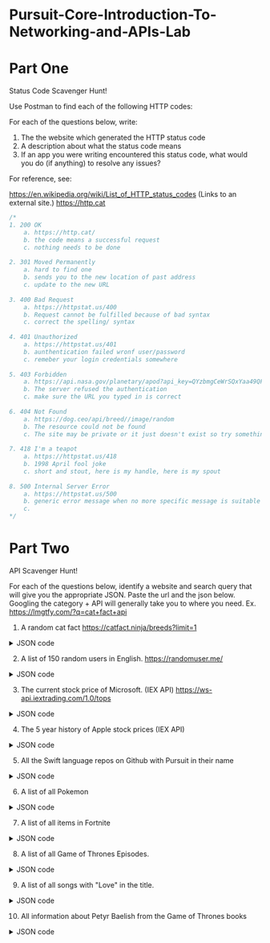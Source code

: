 # Pursuit-Core-Introduction-To-Networking-and-APIs-Lab

# Part One

Status Code Scavenger Hunt!

Use Postman to find each of the following HTTP codes:


For each of the questions below, write:

1. The the website which generated the HTTP status code
2. A description about what the status code means
3. If an app you were writing encountered this status code, what would you do (if anything) to resolve any issues?



For reference, see:

https://en.wikipedia.org/wiki/List_of_HTTP_status_codes (Links to an external site.)
https://http.cat

```swift
/*
1. 200 OK
    a. https://http.cat/
    b. the code means a successful request
    c. nothing needs to be done
    
2. 301 Moved Permanently
    a. hard to find one
    b. sends you to the new location of past address
    c. update to the new URL
    
3. 400 Bad Request
    a. https://httpstat.us/400
    b. Request cannot be fulfilled because of bad syntax
    c. correct the spelling/ syntax
    
4. 401 Unauthorized
    a. https://httpstat.us/401
    b. aunthentication failed wronf user/password
    c. remeber your login credentials somewhere
    
5. 403 Forbidden 
    a. https://api.nasa.gov/planetary/apod?api_key=QYzbmgCeWrSQxYaa49QFdlFb7a3S8U22zAlq8hvYs
    b. The server refused the authentication
    c. make sure the URL you typed in is correct
    
6. 404 Not Found
    a. https://dog.ceo/api/breed//image/random
    b. The resource could not be found
    c. The site may be private or it just doesn't exist so try something else
    
7. 418 I'm a teapot
    a. https://httpstat.us/418
    b. 1998 April fool joke
    c. short and stout, here is my handle, here is my spout
    
8. 500 Internal Server Error
    a. https://httpstat.us/500
    b. generic error message when no more specific message is suitable
    c.
*/
```

# Part Two

API Scavenger Hunt!

For each of the questions below, identify a website and search query that will give you the appropriate JSON.  Paste the url and the json below.  Googling the category + API will generally take you to where you need.  Ex. https://lmgtfy.com/?q=cat+fact+api


1. A random cat fact
https://catfact.ninja/breeds?limit=1
<details>
<summary>JSON code</summary>
```swift
"total": 98,
"per_page": "1",
"current_page": 1,
"last_page": 98,
"next_page_url": "https://catfact.ninja/breeds?page=2",
"prev_page_url": null,
"from": 1,
"to": 1,
"data": [
{
"breed": "Abyssinian",
"country": "Ethiopia",
"origin": "Natural/Standard",
"coat": "Short",
"pattern": "Ticked"
}
]
}
```
</details>

2. A list of 150 random users in English.
https://randomuser.me/
<details>
<summary> JSON code </summary>
<!DOCTYPE html><html lang="en"><head><title>Random User Generator | Home</title><meta charset='utf-8'><meta name="description" content="Random user generator is a FREE API for generating placeholder user information. Get profile photos, names, and more. It's like Lorem Ipsum, for people."><meta name="apple-mobile-web-app-capable" content="yes"><meta name="viewport" content="width=device-width, initial-scale=1.0, user-scalable=no"><link rel="stylesheet" type="text/css" href="dist/style.css"><script src="dist/all.js"></script></head><body class=""><div id="navbar" class=""><div class="nav_toggle"><div class="icon"><div></div><div></div><div></div></div></div><ul><li><a href="index">Home</a></li><li><a href="photos">User Photos</a></li><li><a href="documentation">Documentation</a></li><li><a href="changelog">Change Log</a></li><li><a href="stats">Stats &amp; Graphs</a></li><li><a href="donate">Donate</a></li><li><a href="copyright">Copyright Notice</a></li><li class="blank"></li><li><a href="photoshop">Photoshop Extension</a></li></ul></div><header><h1>Random User Generator</h1><p>A free, <a id="openSource" href="https://github.com/RandomAPI/Randomuser.me-Node">open-source</a> API for generating random user data. Like Lorem Ipsum, but for people. </p><a href="https://twitter.com/randomapi" class="twitter"><img src="img/twitter.png">Follow us @randomapi</a></header><div class="frame card_offset"><div class="card"><div class="details"><div class="user_photo horizontal_center" id="user_photo"><a href="javascript:getNewUser();" class="refresh">New</a><img src=""></div><p id="user_title">Hi, My name is</p><p id="user_value">...</p></div><ul class="values_list horizontal_center" id="values_list"><li data-title="Hi, My name is" data-value="..." data-label="name" class="active"></li><li data-title="My email address is" data-value="..." data-label="email" data-caps="false"></li><li data-title="My birthday is" data-value="..." data-label="birthday"></li><li data-title="My address is" data-value="..." data-label="location"></li><li data-title="My phone number is" data-value="..." data-label="phone"></li><li data-title="My password is" data-value="..." data-label="pass" data-caps="false"></li></ul></div><section class="sponsor"><h2>Sponsored</h2><h3>RandomAPI</h3><p>Want to create your own <b>customized</b> data generator for your application?<br>Check out our other service RandomAPI!</p><button id="learnmore" class="button" onClick="window.open('https://randomapi.com');">Learn More</button></section><section class="advertisement"><script async src="//pagead2.googlesyndication.com/pagead/js/adsbygoogle.js"></script><ins class="adsbygoogle" style="display:inline-block;width:230px;height:200px" data-ad-client="ca-pub-2036801804961954" data-ad-slot="7646598623"></ins><script>(adsbygoogle = window.adsbygoogle || []).push({});</script><ins class="adsbygoogle" style="display:inline-block;width:230px;height:200px;margin:0 16px;" data-ad-client="ca-pub-2036801804961954" data-ad-slot="7646598623"></ins><script>(adsbygoogle = window.adsbygoogle || []).push({});</script><ins class="adsbygoogle" style="display:inline-block;width:230px;height:200px" data-ad-client="ca-pub-2036801804961954" data-ad-slot="7646598623"></ins><script>(adsbygoogle = window.adsbygoogle || []).push({});</script></section><section><h2>How to use</h2><p>You can use AJAX to call the Random User Generator API and will receive a randomly generated user in return. If you are using jQuery, you can use the $.ajax() function in the code snippet below to get started.</p><pre>$.ajax({
url: '<span>https: //randomuser.me/api/</span>',
dataType: '<span>json</span>',
success: function(<span>data</span>) {
console.log(<span>data</span>);
}
});
</pre></section><section><h2>Results</h2><p>The application will provide you with a JSON, XML, CSV, or YAML object that you can parse and apply to your application.</p><p>You can specify the format you want the results in using the <a href="documentation#format">format</a> parameter.</p><pre>{
"results": [
{
"gender": "<span>male</span>",
"name": {
"title": "<span>mr</span>",
"first": "<span>rolf</span>",
"last": "<span>hegdal</span>"
},
"location": {
"street": "<span>ljan terrasse 346</span>",
"city": "<span>vear</span>",
"state": "<span>rogaland</span>",
"postcode": "<span>3095</span>",
"coordinates": {
"latitude": "<span>54.8646</span>",
"longitude": "<span>-97.3136</span>"
},
"timezone": {
"offset": "<span>-10:00</span>",
"description": "<span>Hawaii</span>"
}
},
"email": "<span><a href="/cdn-cgi/l/email-protection" class="__cf_email__" data-cfemail="cdbfa2a1abe3a5a8aaa9aca18da8b5aca0bda1a8e3aea2a0">[email&#160;protected]</a></span>",
"login": {
"uuid": "<span>c4168eac-84b8-46ea-b735-c9da9bfb97fd</span>",
"username": "<span>bluefrog786</span>",
"password": "<span>ingrid</span>",
"salt": "<span>GtRFz4NE</span>",
"md5": "<span>5c581c5748fc8c35bd7f16eac9efbb55</span>",
"sha1": "<span>c3feb8887abed9ec1561b9aa2c9f58de21d1d3d9</span>",
"sha256": "<span>684c478a98b43f1ef1703b35b8bbf61b27dbc93d52acd515e141e97e04447712</span>"
},
"dob": {
"date": "<span>1975-11-12T06:34:44Z</span>",
"age": <span>42</span>
},
"registered": {
"date": <span>"2015-11-04T22:09:36Z</span>",
"age": <span>2</span>
},
"phone": "<span>66976498</span>",
"cell": "<span>40652479</span>",
"id": {
"name": "<span>FN</span>",
"value": "<span>12117533881</span>"
},
"picture": {
"large": "<span>https://randomuser.me/api/portraits/men/65.jpg</span>",
"medium": "<span>https://randomuser.me/api/portraits/med/men/65.jpg</span>",
"thumbnail": "<span>https://randomuser.me/api/portraits/thumb/men/65.jpg</span>"
},
"nat": "<span>NO</span>"
}
],
"info": {
"seed": "<span>2da87e9305069f1d</span>",
"results": <span>1</span>,
"page": <span>1</span>,
"version": "<span>1.2</span>"
}
}
</pre></section><section><h2>Thank you for helping us help you help us all</h2><p>Found a bug or have an idea?<br>Contribute to randomuser.me's database on our <a href="https://github.com/RandomAPI/Randomuser.me-Node">Github Repo</a>.</p><h2>Contact Us</h2><p>If you have any questions/feedback or would like to get in touch with us, tweet us <a href="https://twitter.com/randomapi">@randomapi</a></p></section><section class="cheat"><p>&uarr; &uarr; &darr; &darr; &larr; &rarr; &larr; &rarr; B A</p></section></div><footer><div class="frame"><h1>Random User Generator</h1><div class="block"><div class="builder"><h3>Designed</h3><a href="https://twitter.com/arronhunt"><img src="img/creator_arron.png" width="80px" alt="Designed by Arron Hunt" title="Designed by Arron Hunt" /></a></div><div class="builder"><h3>Developed</h3><a href="https://twitter.com/solewolf1993"><img src="img/creator_keith.png" width="80px" alt="Developed by Keith Armstrong" title="Developed by Keith Armstrong" /></a></div></div><div class="block"><h3>Copyright Notice</h3><p>All randomly generated photos were hand picked from the authorized section of <a href="http://uifaces.com">UI Faces</a>. Please visit <a href="https://web.archive.org/web/20160811185628/http://uifaces.com/faq">UI Faces FAQ</a> for more information regarding how you can use these faces.<br><br></div></div></footer><script data-cfasync="false" src="/cdn-cgi/scripts/5c5dd728/cloudflare-static/email-decode.min.js"></script><script>(function(i,s,o,g,r,a,m){i['GoogleAnalyticsObject'
]=r;i[r
]=i[r
]||function(){(i[r
].q=i[r
].q||[]).push(arguments)
},i[r
].l=1*new Date();a=s.createElement(o),m=s.getElementsByTagName(o)[
0
];a.async=1;a.src=g;m.parentNode.insertBefore(a,m)
})(window,document,'script',' //www.google-analytics.com/analytics.js','ga');ga('create', 'UA-42942064-1', 'randomuser.me');ga('send', 'pageview');</script></body></html>
</details>


3. The current stock price of Microsoft. (IEX API)
https://ws-api.iextrading.com/1.0/tops
<details>
<summary> JSON code </summary>
{
"symbol": "IEX",
"sector": "capitalgoods",
"securityType": "commonstock",
"bidPrice": 160.3,
"bidSize": 100,
"askPrice": 0,
"askSize": 0,
"lastUpdated": 1566844702443,
"lastSalePrice": 160.6,
"lastSaleSize": 15,
"lastSaleTime": 1566844417050,
"volume": 7580,
"marketPercent": 0.03472
}
</details>


4. The 5 year history of Apple stock prices (IEX API)
<details>
https://ws-api.iextrading.com/1.0/tops
<summary> JSON code </summary>
{
"symbol": "AAPL",
"sector": "technologyhardwareequipment",
"securityType": "commonstock",
"bidPrice": 205.63,
"bidSize": 100,
"askPrice": 205.84,
"askSize": 100,
"lastUpdated": 1566844702555,
"lastSalePrice": 205.76,
"lastSaleSize": 100,
"lastSaleTime": 1566844701988,
"volume": 488307,
"marketPercent": 0.02536
}
</details>

5. All the Swift language repos on Github with Pursuit in their name
<details>
https://github.com/joinpursuit/:org/repos
<summary> JSON code </summary>
Gave me 404 error no access rights maybe
</details>

6. A list of all Pokemon
<details>
https://pokeapi.co/api/v2/pokemon/bulbasaur/
<summary> JSON code </summary>
"abilities": [
{
"ability": {
"name": "chlorophyll",
"url": "https://pokeapi.co/api/v2/ability/34/"
},
"is_hidden": true,
"slot": 3
},
{
"ability": {
"name": "overgrow",
"url": "https://pokeapi.co/api/v2/ability/65/"
},
"is_hidden": false,
"slot": 1
}
],
"base_experience": 64,
"forms": [
{
"name": "bulbasaur",
"url": "https://pokeapi.co/api/v2/pokemon-form/1/"
}
</details>

7. A list of all items in Fortnite
<details>
https://fortnite-api.theapinetwork.com/store/get
require authentication token
<summary> JSON code </summary>
{
"success": false,
"error": "Please add your Authorization token.",
"eCode": "authorization.empty",
"_console": "https://console.fortniteapi.com"
}
</details>

8. A list of all Game of Thrones Episodes.
<details>
https://got-quotes.herokuapp.com/quotes
<summary> JSON code </summary>
{
"quote": "The fisherman drowned, but his daughter got Stark to the Sisters before the boat went down. They say he left her with a bag of silver and a bastard in her belly. Jon Snow, she named him, after Arryn.",
"character": "Davos"
}
</details>

9. A list of all songs with "Love" in the title.
<details>
https://github.com/XDeric/SongsSearchBar/blob/master/SongsTableViewSearchBar/Song.swift
<summary> JSON code </summary>
<!DOCTYPE html>
<html lang="en">
<head>
<meta charset="utf-8">
<link rel="dns-prefetch" href="https://github.githubassets.com">
<link rel="dns-prefetch" href="https://avatars0.githubusercontent.com">
<link rel="dns-prefetch" href="https://avatars1.githubusercontent.com">
<link rel="dns-prefetch" href="https://avatars2.githubusercontent.com">
<link rel="dns-prefetch" href="https://avatars3.githubusercontent.com">
<link rel="dns-prefetch" href="https://github-cloud.s3.amazonaws.com">
<link rel="dns-prefetch" href="https://user-images.githubusercontent.com/">



<link crossorigin="anonymous" media="all" integrity="sha512-UDS3MR1FfvqHmqZAs2MWSDCWPwLemVRLqCwld4/zfwH0vhv7I6RYmDnMnNAVQKP1YYvqnccOCH4iOhFaUUyrjw==" rel="stylesheet" href="https://github.githubassets.com/assets/frameworks-2e9090135c22aad5f56c2f72dcba7880.css" />
<link crossorigin="anonymous" media="all" integrity="sha512-l4JpykYR1c86XfE0TExTqRFbnoD7WA39FhTTEgPt22zLFiepYq+L+3XUGBZoGsnBv15oKHTomwpEAUrCbmoRqw==" rel="stylesheet" href="https://github.githubassets.com/assets/site-2f0f446a127a5a480dfb139991acd1cd.css" />
<link crossorigin="anonymous" media="all" integrity="sha512-ip0PbDWWMX/xpzE2prEhR95RqVx8aDPUKvBEz691/7Isc3uapauorbb1zFXT2I5Go5BTzaev9qh/wKMj9pH95A==" rel="stylesheet" href="https://github.githubassets.com/assets/github-cbb49d8cd46cbc8c522a95d52b21ab53.css" />





<meta name="viewport" content="width=device-width">

<title>SongsSearchBar/Song.swift at master · XDeric/SongsSearchBar · GitHub</title>
<meta name="description" content="Contribute to XDeric/SongsSearchBar development by creating an account on GitHub.">
<link rel="search" type="application/opensearchdescription+xml" href="/opensearch.xml" title="GitHub">
<link rel="fluid-icon" href="https://github.com/fluidicon.png" title="GitHub">
<meta property="fb:app_id" content="1401488693436528">

<meta name="twitter:image:src" content="https://avatars1.githubusercontent.com/u/19171748?s=400&amp;v=4" /><meta name="twitter:site" content="@github" /><meta name="twitter:card" content="summary" /><meta name="twitter:title" content="XDeric/SongsSearchBar" /><meta name="twitter:description" content="Contribute to XDeric/SongsSearchBar development by creating an account on GitHub." />
<meta property="og:image" content="https://avatars1.githubusercontent.com/u/19171748?s=400&amp;v=4" /><meta property="og:site_name" content="GitHub" /><meta property="og:type" content="object" /><meta property="og:title" content="XDeric/SongsSearchBar" /><meta property="og:url" content="https://github.com/XDeric/SongsSearchBar" /><meta property="og:description" content="Contribute to XDeric/SongsSearchBar development by creating an account on GitHub." />

<link rel="assets" href="https://github.githubassets.com/">

<meta name="pjax-timeout" content="1000">

<meta name="request-id" content="61E3:37F9:E722D:130C94:5D643342" data-pjax-transient>




<meta name="selected-link" value="repo_source" data-pjax-transient>

<meta name="google-site-verification" content="KT5gs8h0wvaagLKAVWq8bbeNwnZZK1r1XQysX3xurLU">
<meta name="google-site-verification" content="ZzhVyEFwb7w3e0-uOTltm8Jsck2F5StVihD0exw2fsA">
<meta name="google-site-verification" content="GXs5KoUUkNCoaAZn7wPN-t01Pywp9M3sEjnt_3_ZWPc">

<meta name="octolytics-host" content="collector.githubapp.com" /><meta name="octolytics-app-id" content="github" /><meta name="octolytics-event-url" content="https://collector.githubapp.com/github-external/browser_event" /><meta name="octolytics-dimension-request_id" content="61E3:37F9:E722D:130C94:5D643342" /><meta name="octolytics-dimension-region_edge" content="iad" /><meta name="octolytics-dimension-region_render" content="iad" /><meta name="octolytics-dimension-ga_id" content="" class="js-octo-ga-id" /><meta name="octolytics-dimension-visitor_id" content="1176347009425354825" />
<meta name="analytics-location" content="/&lt;user-name&gt;/&lt;repo-name&gt;/blob/show" data-pjax-transient="true" />



<meta name="google-analytics" content="UA-3769691-2">


<meta class="js-ga-set" name="dimension1" content="Logged Out">
</details>

10. All information about Petyr Baelish from the Game of Thrones books
<details>
https://gameofthrones.fandom.com/wiki/Petyr_Baelish
<summary> JSON code </summary>
<!doctype html>
<html lang="en" dir="ltr" class="">
<head>

<meta http-equiv="Content-Type" content="text/html; charset=UTF-8">
<meta name="viewport" content="width=device-width, user-scalable=yes">
<meta name="generator" content="MediaWiki 1.19.24" />
<meta name="keywords" content="Game of Thrones Wiki,gameofthrones,Petyr Baelish,Season 1,Season 2,Season 3,Season 4,Season 5,Season 6,Season 7,Lord Snow,The Dragon and the Wolf,Robert's Rebellion (Histories &amp; Lore)" />
<meta name="description" content="Lord Petyr Baelish, popularly called Littlefinger, was the Master of Coin on the small council under King Robert Baratheon and King Joffrey Baratheon. He was a skilled manipulator and used his ownership of brothels in King's Landing to both accrue intelligence on political rivals and acquire..." />
<meta name="twitter:card" content="summary" />
<meta name="twitter:site" content="@getfandom" />
<meta name="twitter:url" content="https://gameofthrones.fandom.com/wiki/Petyr_Baelish" />
<meta name="twitter:title" content="Petyr Baelish | Game of Thrones Wiki | FANDOM powered by Wikia" />
<meta name="twitter:description" content="Lord Petyr Baelish, popularly called Littlefinger, was the Master of Coin on the small council under King Robert Baratheon and King Joffrey Baratheon. He was a skilled manipulator and used his..." />
<link rel="canonical" href="https://gameofthrones.fandom.com/wiki/Petyr_Baelish" />
<link rel="apple-touch-icon" href="https://slot1-images.wikia.nocookie.net/__cb1565980047504/common/skins/common/images/wiki.png" sizes="155x155" />
<link rel="shortcut icon" href="https://slot1-images.wikia.nocookie.net/__cb1565980047504/common/skins/common/images/favicon.ico" />
<link rel="search" type="application/opensearchdescription+xml" href="/opensearch_desc.php" title="Game of Thrones Wiki (en)" />
<link rel="EditURI" type="application/rsd+xml" href="https://gameofthrones.fandom.com/api.php?action=rsd" />
<link rel="copyright" href="https://www.fandom.com/licensing" />
<link rel="alternate" type="application/atom+xml" title="Game of Thrones Wiki Atom feed" href="/wiki/Special:RecentChanges?feed=atom" />
<title>Petyr Baelish | Game of Thrones Wiki | FANDOM powered by Wikia</title>

<!-- CSS injected by skin and extensions -->
<link rel="stylesheet" href="https://slot1-images.wikia.nocookie.net/__am/1565980047504/sasses/background-dynamic%3Dtrue%26background-image%3Dhttps%253A%252F%252Fimg4.wikia.nocookie.net%252F__cb20150716154804%252Fgameofthrones%252Fimages%252F5%252F50%252FWiki-background%26background-image-height%3D720%26background-image-width%3D1920%26color-body%3D%2523000%26color-body-middle%3D%2523000000%26color-buttons%3D%25231e5467%26color-community-header%3D%25231e5467%26color-header%3D%25235f4416%26color-links%3D%252347518e%26color-page%3D%2523d7cbab%26oasisTypography%3D1%26page-opacity%3D100%26widthType%3D0/skins/oasis/css/oasis.scss,extensions/wikia/Forum/css/ForumTag.scss,extensions/wikia/DesignSystem/styles/design-system.scss,extensions/wikia/CommunityHeader/styles/index.scss,extensions/wikia/PageHeader/styles/index.scss,extensions/wikia/Recirculation/styles/recirculation.scss,extensions/wikia/EmbeddableDiscussions/styles/EmbeddableDiscussions.scss,extensions/wikia/PortableInfobox/styles/PortableInfobox.scss,extensions/wikia/ArticleVideo/styles/jwplayer.scss,extensions/wikia/ArticleVideo/styles/jwplayer-overrides.scss,extensions/wikia/ArticleVideo/styles/video-feedback.scss,extensions/wikia/ArticleVideo/styles/video-attribution.scss,extensions/wikia/AdEngine3/dist/styles.scss,extensions/wikia/Qualaroo/css/Qualaroo.scss" /><link rel="stylesheet" href="/load.php?cb=1565980047504&debug=false&lang=en&modules=site&only=styles&skin=oasis&*" /><style>a:lang(ar),a:lang(ckb),a:lang(fa),a:lang(kk-arab),a:lang(mzn),a:lang(ps),a:lang(ur){text-decoration:none
}a.new,#quickbar a.new{color:#ba0000
}
/* cache key: gameofthrones:resourceloader:filter:minify-css:7:c88e2bcd56513749bec09a7e29cb3ffa */</style>


<script>
var Wikia={},
wgUseSiteJs=true,
wgWikiVertical="tv",
wgWikiCategories=[],
wgMessages={
"categoryselect-button-save": "Save",
"categoryselect-category-add": "Add category...",
"categoryselect-category-edit": "Edit category",
"categoryselect-category-remove": "Remove category",
"categoryselect-error-category-name-length": "The maximum length for a category name has been reached.",
"categoryselect-error-duplicate-category-name": "Category \"$1\" already exists.",
"categoryselect-error-empty-category-name": "Please provide a category name.",
"categoryselect-modal-category-name": "Provide the name of the category:",
"categoryselect-modal-category-sortkey": "Optionally, you may alphabetize this page on the \"$1\" category page under the name:",
"categoryselect-tooltip-add": "Press the Enter or Return key when done."
},
wgOnSiteNotificationsApiUrl="https://services.fandom.com/on-site-notifications",
JSSnippetsStack=[],
ads={
"context": {
"bidders": [],
"opts": {
"adsInContent": 1,
"enableCheshireCat": true,
"pageType": "all_ads",
"showAds": true
},
"targeting": {
"enableKruxTargeting": true,
"enablePageCategories": true,
"esrbRating": "mature",
"mappedVerticalName": "ent",
"pageArticleId": 2220,
"pageIsArticle": true,
"pageName": "Petyr_Baelish",
"pageType": "article",
"wikiCategory": "ent",
"wikiCustomKeyValues": "age=18-24;age=25-34;age=18-34;esrb=mature;gnre=action;gnre=adventure;gnre=drama;gnre=fantasy;gnre=fighting;media=tv;media=books;sex=f;sex=m;theme=dragon;theme=magic;theme=mature;theme=sword;theme=zombie;tv=hbo",
"wikiDbName": "gameofthrones",
"wikiId": "130814",
"wikiIsTop1000": true,
"wikiLanguage": "en",
"wikiVertical": "tv",
"newWikiCategories": [
"ent"
],
"hasPortableInfobox": true,
"hasFeaturedVideo": true,
"featuredVideo": {
"mediaId": "bdiBbuFp",
"videoTags": [
"TV",
"Game of Thrones",
"Featured Video",
"FV-Originals",
"EN",
"Voiceover",
"Dec-17"
]
}
}
},
"runtime": {
"disableBtf": false
}
}
</details>

11. All the movies Leonardo Dicaprio has acted in
<details>
https://en.wikipedia.org/wiki/Leonardo_DiCaprio_filmography
<summary> JSON code </summary>
<!DOCTYPE html>
<html class="client-nojs" lang="en" dir="ltr">
<head>
<meta charset="UTF-8"/>
<title>Leonardo DiCaprio filmography - Wikipedia</title>
<script>document.documentElement.className=document.documentElement.className.replace(/(^|\s)client-nojs(\s|$)/,
"$1client-js$2");RLCONF={
"wgCanonicalNamespace": "",
"wgCanonicalSpecialPageName":!1,
"wgNamespaceNumber": 0,
"wgPageName": "Leonardo_DiCaprio_filmography",
"wgTitle": "Leonardo DiCaprio filmography",
"wgCurRevisionId": 912032765,
"wgRevisionId": 912032765,
"wgArticleId": 35934168,
"wgIsArticle":!0,
"wgIsRedirect":!1,
"wgAction": "view",
"wgUserName": null,
"wgUserGroups": [
"*"
],
"wgCategories": [
"Use mdy dates from October 2015",
"Articles with hCards",
"Turner Classic Movies person ID not in Wikidata",
"Featured lists",
"Male actor filmographies",
"American filmographies",
"Leonardo DiCaprio"
],
"wgBreakFrames":!1,
"wgPageContentLanguage": "en",
"wgPageContentModel": "wikitext",
"wgSeparatorTransformTable": [
""
</details>

